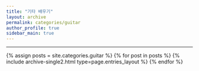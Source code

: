 ```yaml
---
title: "기타 배우기"
layout: archive
permalink: categories/guitar
author_profile: true
sidebar_main: true
---
```


<!-- 공백이 포함되어 있는 카테고리 이름의 경우 site.categories['a b c'] 이런식으로! -->

***

{% assign posts = site.categories.guitar %}
{% for post in posts %} {% include archive-single2.html type=page.entries_layout %} {% endfor %}
